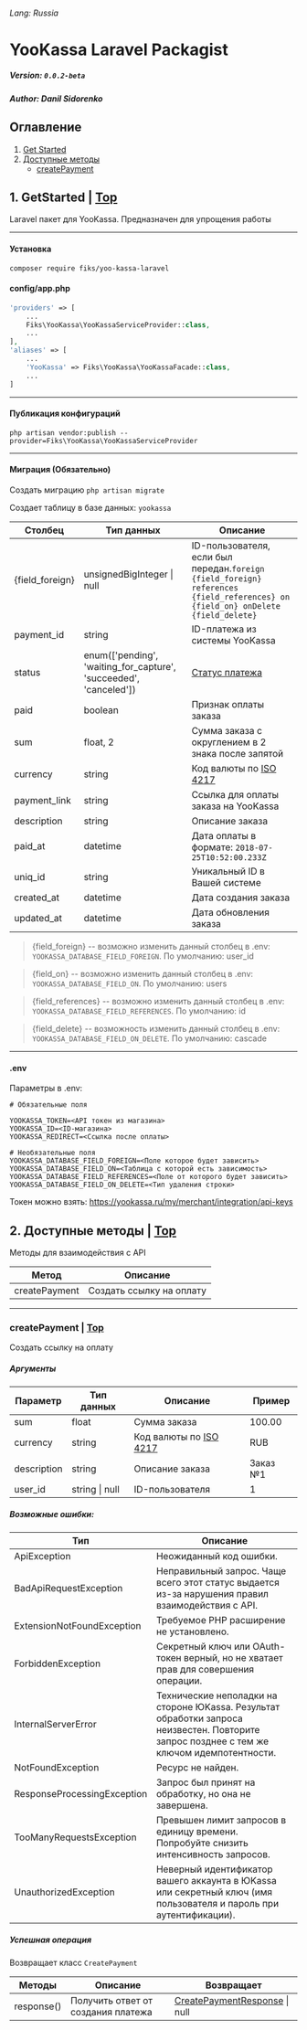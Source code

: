 ###### Lang: Russia

# YooKassa Laravel Packagist

##### Version: `0.0.2-beta`

##### Author: Danil Sidorenko

## <a name="list"></a>Оглавление

1. [Get Started](#getStarted)
2. [Доступные методы](#methods)
   * [createPayment](#methods-create-payment)

## <a name="getStarted"></a>1. GetStarted | [Top](#list)
Laravel пакет для YooKassa. Предназначен для упрощения работы

---

####  Установка
`composer require fiks/yoo-kassa-laravel`


#### config/app.php

```php
'providers' => [
	...
	Fiks\YooKassa\YooKassaServiceProvider::class,
	...
],
'aliases' => [
	...
	'YooKassa' => Fiks\YooKassa\YooKassaFacade::class,
	...
]
```



---
#### Публикация конфигураций
`php artisan vendor:publish --provider=Fiks\YooKassa\YooKassaServiceProvider`

---
#### Миграция (Обязательно)
Создать миграцию
`php artisan migrate`

Создает таблицу в базе данных: `yookassa`

|Столбец|Тип данных|Описание|
|--|--|--|
|{field_foreign}|unsignedBigInteger \| null | ID-пользователя, если был передан.`foreign {field_foreign} references {field_references} on {field_on} onDelete {field_delete}`
|payment_id|string|ID-платежа из системы YooKassa
|status|enum(['pending', 'waiting_for_capture', 'succeeded', 'canceled'])|[Статус платежа](https://yookassa.ru/developers/payments/payment-process#lifecycle)|
|paid|boolean|Признак оплаты заказа
|sum|float, 2|Сумма заказа с округлением в 2 знака после запятой
|currency|string|Код валюты по [ISO 4217](https://index.minfin.com.ua/reference/currency/code/)
|payment_link|string|Ссылка для оплаты заказа на YooKassa
|description|string|Описание заказа
|paid_at|datetime|Дата оплаты в формате: `2018-07-25T10:52:00.233Z`|
|uniq_id|string|Уникальный ID в Вашей системе
|created_at|datetime|Дата создания заказа
|updated_at|datetime|Дата обновления заказа

> {field_foreign} -- возможно изменить данный столбец в .env: `YOOKASSA_DATABASE_FIELD_FOREIGN`. По умолчанию: user_id

> {field_on} -- возможно изменить данный столбец в .env: `YOOKASSA_DATABASE_FIELD_ON`. По умолчанию: users

> {field_references} -- возможно изменить данный столбец в .env: `YOOKASSA_DATABASE_FIELD_REFERENCES`. По умолчанию: id

> {field_delete} -- возможность изменить данный столбец в .env: `YOOKASSA_DATABASE_FIELD_ON_DELETE`. По умолчанию: cascade

---
#### .env
Параметры в .env:
```env
# Обязательные поля

YOOKASSA_TOKEN=<API токен из магазина>
YOOKASSA_ID=<ID-магазина>
YOOKASSA_REDIRECT=<Ссылка после оплаты>

# Необязательные поля
YOOKASSA_DATABASE_FIELD_FOREIGN=<Поле которое будет зависить>
YOOKASSA_DATABASE_FIELD_ON=<Таблица с которой есть зависимость>
YOOKASSA_DATABASE_FIELD_REFERENCES=<Поле от которого будет зависить>
YOOKASSA_DATABASE_FIELD_ON_DELETE=<Тип удаления строки>
```
Токен можно взять: https://yookassa.ru/my/merchant/integration/api-keys

## <a name="methods"></a> 2. Доступные методы | [Top](#list)
Методы для взаимодействия с API

|Метод|Описание|
|--|--|
|createPayment|Создать ссылку на оплату

---

### <a name="methods-create-payment"></a> createPayment | [Top](#list)

Создать ссылку на оплату

##### Аргументы

|Параметр|Тип данных|Описание|Пример|
|--|--|--|--|
|sum|float|Сумма заказа|100.00|
|currency|string|Код валюты по [ISO 4217](https://index.minfin.com.ua/reference/currency/code/)|RUB
|description|string|Описание заказа|Заказ №1
|user_id|string \| null|ID-пользователя|1

##### Возможные ошибки:
|Тип|Описание|
|--|--|
|ApiException|Неожиданный код ошибки.
|BadApiRequestException|Неправильный запрос. Чаще всего этот статус выдается из-за нарушения правил взаимодействия с API.
|ExtensionNotFoundException|Требуемое PHP расширение не установлено.
|ForbiddenException|Секретный ключ или OAuth-токен верный, но не хватает прав для совершения операции.
|InternalServerError|Технические неполадки на стороне ЮKassa. Результат обработки запроса неизвестен. Повторите запрос позднее с тем же ключом идемпотентности.|
|NotFoundException|Ресурс не найден.|
|ResponseProcessingException|Запрос был принят на обработку, но она не завершена.|
|TooManyRequestsException|Превышен лимит запросов в единицу времени. Попробуйте снизить интенсивность запросов.|
|UnauthorizedException|Неверный идентификатор вашего аккаунта в ЮKassa или секретный ключ (имя пользователя и пароль при аутентификации).|

##### Успешная операция
Возвращает класс `CreatePayment`

|Методы|Описание|Возвращает|
|--|--|--|
|response()|Получить ответ от создания платежа|[CreatePaymentResponse](https://github.com/yoomoney/yookassa-sdk-php/blob/master/docs/classes/YooKassa-Request-Payments-CreatePaymentResponse.md#methods) \| null
